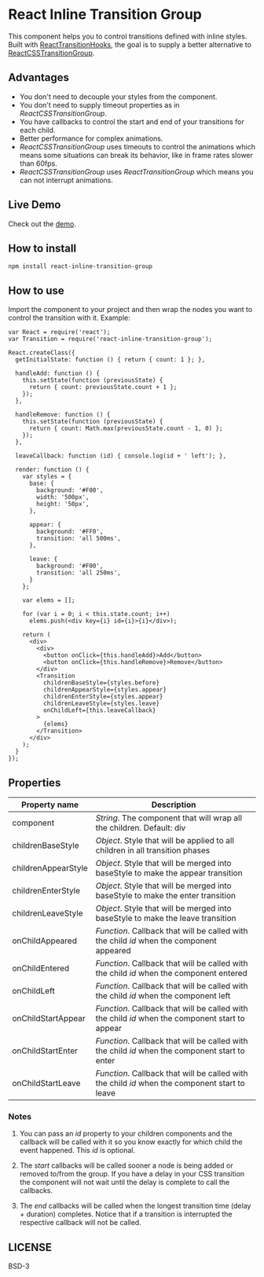 # React Inline Transition Group

This component helps you to control transitions defined with inline styles. Built with [ReactTransitionHooks](https://github.com/felipethome/react-transition-hooks), the goal is to supply a better alternative to [ReactCSSTransitionGroup](https://facebook.github.io/react/docs/animation.html).

## Advantages

* You don't need to decouple your styles from the component.
* You don't need to supply timeout properties as in *ReactCSSTransitionGroup*.
* You have callbacks to control the start and end of your transitions for each child.
* Better performance for complex animations.
* *ReactCSSTransitionGroup* uses timeouts to control the animations which means some situations can break its behavior, like in frame rates slower than 60fps.
* *ReactCSSTransitionGroup* uses *ReactTransitionGroup* which means you can not interrupt animations.

## Live Demo

Check out the [demo](http://felipethome.github.io/react-inline-transition-group/demo/index.html).

## How to install

    npm install react-inline-transition-group

## How to use

Import the component to your project and then wrap the nodes you want to control the transition with it. Example:

    var React = require('react');
    var Transition = require('react-inline-transition-group');

    React.createClass({
      getInitialState: function () { return { count: 1 }; },

      handleAdd: function () {
        this.setState(function (previousState) {
          return { count: previousState.count + 1 };
        });
      },

      handleRemove: function () {
        this.setState(function (previousState) {
          return { count: Math.max(previousState.count - 1, 0) };
        });
      },

      leaveCallback: function (id) { console.log(id + ' left'); },

      render: function () {
        var styles = {
          base: {
            background: '#F00',
            width: '500px',
            height: '50px',
          },

          appear: {
            background: '#FF0',
            transition: 'all 500ms',
          },

          leave: {
            background: '#F00',
            transition: 'all 250ms',
          }
        };

        var elems = [];

        for (var i = 0; i < this.state.count; i++)
          elems.push(<div key={i} id={i}>{i}</div>);

        return (
          <div>
            <div>
              <button onClick={this.handleAdd}>Add</button>
              <button onClick={this.handleRemove}>Remove</button>
            </div>
            <Transition
              childrenBaseStyle={styles.before}
              childrenAppearStyle={styles.appear}
              childrenEnterStyle={styles.appear}
              childrenLeaveStyle={styles.leave}
              onChildLeft={this.leaveCallback}
            >
              {elems}
            </Transition>
          </div>
        );
      }
    });

## Properties

Property name | Description
------------ | -------------
component | *String*. The component that will wrap all the children. Default: div
childrenBaseStyle | *Object*. Style that will be applied to all children in all transition phases
childrenAppearStyle | *Object*. Style that will be merged into baseStyle to make the appear transition
childrenEnterStyle | *Object*. Style that will be merged into baseStyle to make the enter transition
childrenLeaveStyle | *Object*. Style that will be merged into baseStyle to make the leave transition
onChildAppeared | *Function*. Callback that will be called with the child *id* when the component appeared
onChildEntered | *Function*. Callback that will be called with the child *id* when the component entered
onChildLeft | *Function*. Callback that will be called with the child *id* when the component left
onChildStartAppear | *Function*. Callback that will be called with the child *id* when the component start to appear
onChildStartEnter | *Function*. Callback that will be called with the child *id* when the component start to enter
onChildStartLeave | *Function*. Callback that will be called with the child *id* when the component start to leave

### Notes
1. You can pass an *id* property to your children components and the callback will be called with it so you know exactly for which child the event happened. This *id* is optional.

2. The *start* callbacks will be called sooner a node is being added or removed to/from the group. If you have a delay in your CSS transition the component will not wait until the delay is complete to call the callbacks.

3. The *end* callbacks will be called when the longest transition time (delay + duration) completes. Notice that if a transition is interrupted the respective callback will not be called.

## LICENSE

BSD-3